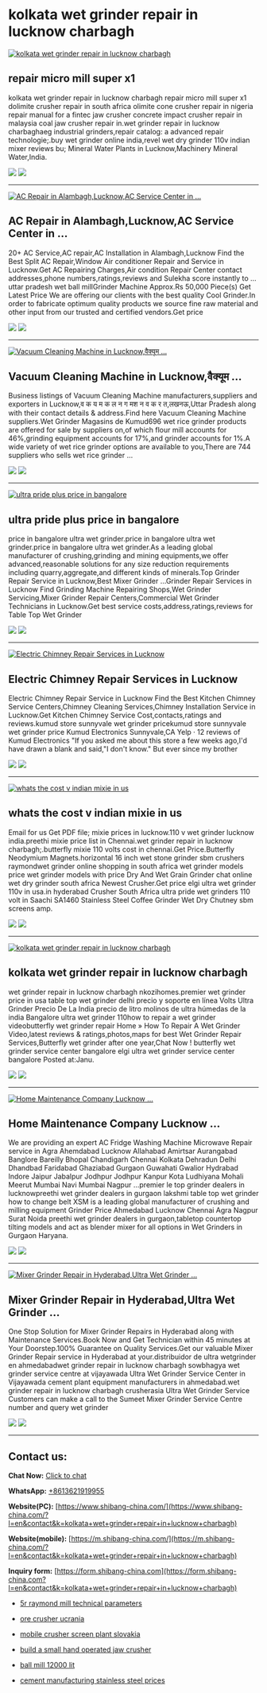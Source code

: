 # kolkata wet grinder repair in lucknow charbagh

<a href="https://swt.shibang-china.com/?l=en&img&k=kolkata+wet+grinder+repair+in+lucknow+charbagh" target="_blank">![kolkata wet grinder repair in lucknow charbagh](http://static.shibang-china.com/all-800x300/144.jpg)</a>

## repair micro mill super x1
kolkata wet grinder repair in lucknow charbagh repair micro mill super x1 dolimite crusher repair in south africa olimite cone crusher repair in nigeria repair manual for a fintec jaw crusher concrete impact crusher repair in malaysia coal jaw crusher repair in.wet grinder repair in lucknow charbaghaeg industrial grinders,repair catalog: a advanced repair technologie;.buy wet grinder online india,revel wet dry grinder 110v indian mixer reviews bu; Mineral Water Plants in Lucknow,Machinery Mineral Water,India.


<a href="https://whatsapp.shibangsoft.com/WhatsApp.php" target="_blank" title="WhatsApp">![](http://static.shibang-china.com/icon/whatsapp.png)</a> <a href="https://swt.shibang-china.com/?l=en&icon&k=kolkata+wet+grinder+repair+in+lucknow+charbagh" target="_blank">![](http://static.shibang-china.com/icon/chat-en.png)</a>

---

<a href="https://swt.shibang-china.com/?l=en&img&k=kolkata+wet+grinder+repair+in+lucknow+charbagh" target="_blank">![AC Repair in Alambagh,Lucknow,AC Service Center in …](http://static.shibang-china.com/all-800x300/107.jpg)</a>

## AC Repair in Alambagh,Lucknow,AC Service Center in …
20+ AC Service,AC repair,AC Installation in Alambagh,Lucknow Find the Best Split AC Repair,Window Air conditioner Repair and Service in Lucknow.Get AC Repairing Charges,Air condition Repair Center contact addresses,phone numbers,ratings,reviews and Sulekha score instantly to …uttar pradesh wet ball millGrinder Machine Approx.Rs 50,000 Piece(s) Get Latest Price We are offering our clients with the best quality Cool Grinder.In order to fabricate optimum quality products we source fine raw material and other input from our trusted and certified vendors.Get price


<a href="https://whatsapp.shibangsoft.com/WhatsApp.php" target="_blank" title="WhatsApp">![](http://static.shibang-china.com/icon/whatsapp.png)</a> <a href="https://swt.shibang-china.com/?l=en&icon&k=kolkata+wet+grinder+repair+in+lucknow+charbagh" target="_blank">![](http://static.shibang-china.com/icon/chat-en.png)</a>

---

<a href="https://swt.shibang-china.com/?l=en&img&k=kolkata+wet+grinder+repair+in+lucknow+charbagh" target="_blank">![Vacuum Cleaning Machine in Lucknow,वैक्यूम …](http://static.shibang-china.com/all-800x300/693.jpg)</a>

## Vacuum Cleaning Machine in Lucknow,वैक्यूम …
Business listings of Vacuum Cleaning Machine manufacturers,suppliers and exporters in Lucknow,व क य म क ल न ग मश न व क र त,लखनऊ,Uttar Pradesh along with their contact details &amp; address.Find here Vacuum Cleaning Machine suppliers.Wet Grinder Magasins de Kumud696 wet rice grinder products are offered for sale by suppliers on,of which flour mill accounts for 46%,grinding equipment accounts for 17%,and grinder accounts for 1%.A wide variety of wet rice grinder options are available to you,There are 744 suppliers who sells wet rice grinder …


<a href="https://whatsapp.shibangsoft.com/WhatsApp.php" target="_blank" title="WhatsApp">![](http://static.shibang-china.com/icon/whatsapp.png)</a> <a href="https://swt.shibang-china.com/?l=en&icon&k=kolkata+wet+grinder+repair+in+lucknow+charbagh" target="_blank">![](http://static.shibang-china.com/icon/chat-en.png)</a>

---

<a href="https://swt.shibang-china.com/?l=en&img&k=kolkata+wet+grinder+repair+in+lucknow+charbagh" target="_blank">![ultra pride plus price in bangalore](http://static.shibang-china.com/all-800x300/1143.jpg)</a>

## ultra pride plus price in bangalore
price in bangalore ultra wet grinder.price in bangalore ultra wet grinder.price in bangalore ultra wet grinder.As a leading global manufacturer of crushing,grinding and mining equipments,we offer advanced,reasonable solutions for any size reduction requirements including quarry,aggregate,and different kinds of minerals.Top Grinder Repair Service in Lucknow,Best Mixer Grinder …Grinder Repair Services in Lucknow Find Grinding Machine Repairing Shops,Wet Grinder Servicing,Mixer Grinder Repair Centers,Commercial Wet Grinder Technicians in Lucknow.Get best service costs,address,ratings,reviews for Table Top Wet Grinder


<a href="https://whatsapp.shibangsoft.com/WhatsApp.php" target="_blank" title="WhatsApp">![](http://static.shibang-china.com/icon/whatsapp.png)</a> <a href="https://swt.shibang-china.com/?l=en&icon&k=kolkata+wet+grinder+repair+in+lucknow+charbagh" target="_blank">![](http://static.shibang-china.com/icon/chat-en.png)</a>

---

<a href="https://swt.shibang-china.com/?l=en&img&k=kolkata+wet+grinder+repair+in+lucknow+charbagh" target="_blank">![Electric Chimney Repair Services in Lucknow](http://static.shibang-china.com/all-800x300/591.jpg)</a>

## Electric Chimney Repair Services in Lucknow
Electric Chimney Repair Service in Lucknow Find the Best Kitchen Chimney Service Centers,Chimney Cleaning Services,Chimney Installation Service in Lucknow.Get Kitchen Chimney Service Cost,contacts,ratings and reviews.kumud store sunnyvale wet grinder pricekumud store sunnyvale wet grinder price Kumud Electronics Sunnyvale,CA Yelp &#183; 12 reviews of Kumud Electronics &quot;If you asked me about this store a few weeks ago,I'd have drawn a blank and said,&quot;I don't know.&quot; But ever since my brother


<a href="https://whatsapp.shibangsoft.com/WhatsApp.php" target="_blank" title="WhatsApp">![](http://static.shibang-china.com/icon/whatsapp.png)</a> <a href="https://swt.shibang-china.com/?l=en&icon&k=kolkata+wet+grinder+repair+in+lucknow+charbagh" target="_blank">![](http://static.shibang-china.com/icon/chat-en.png)</a>

---

<a href="https://swt.shibang-china.com/?l=en&img&k=kolkata+wet+grinder+repair+in+lucknow+charbagh" target="_blank">![whats the cost v indian mixie in us](http://static.shibang-china.com/all-800x300/1044.jpg)</a>

## whats the cost v indian mixie in us
Email for us Get PDF file; mixie prices in lucknow.110 v wet grinder lucknow india.preethi mixie price list in Chennai.wet grinder repair in lucknow charbagh;.butterfly mixie 110 volts cost in chennai.Get Price.Butterfly Neodymium Magnets.horizontal 16 inch wet stone grinder sbm crushers raymondwet grinder online shopping in south africa wet grinder models price wet grinder models with price Dry And Wet Grain Grinder chat online wet dry grinder south africa Newest Crusher.Get price elgi ultra wet grinder 110v in usa.in hyderabad Crusher South Africa ultra pride wet grinders 110 volt in Saachi SA1460 Stainless Steel Coffee Grinder Wet Dry Chutney sbm screens amp.


<a href="https://whatsapp.shibangsoft.com/WhatsApp.php" target="_blank" title="WhatsApp">![](http://static.shibang-china.com/icon/whatsapp.png)</a> <a href="https://swt.shibang-china.com/?l=en&icon&k=kolkata+wet+grinder+repair+in+lucknow+charbagh" target="_blank">![](http://static.shibang-china.com/icon/chat-en.png)</a>

---

<a href="https://swt.shibang-china.com/?l=en&img&k=kolkata+wet+grinder+repair+in+lucknow+charbagh" target="_blank">![kolkata wet grinder repair in lucknow charbagh](http://static.shibang-china.com/all-800x300/274.jpg)</a>

## kolkata wet grinder repair in lucknow charbagh
wet grinder repair in lucknow charbagh nkozihomes.premier wet grinder price in usa table top wet grinder delhi precio y soporte en l&#237;nea Volts Ultra Grinder Precio De La India precio de litro molinos de ultra h&#250;medas de la india Bangalore ultra wet grinder 110how to repair a wet grinder videobutterfly wet grinder repair Home &#187; How To Repair A Wet Grinder Video,latest reviews &amp; ratings,photos,maps for best Wet Grinder Repair Services,Butterfly wet grinder after one year,Chat Now ! butterfly wet grinder service center bangalore elgi ultra wet grinder service center bangalore Posted at:Janu.


<a href="https://whatsapp.shibangsoft.com/WhatsApp.php" target="_blank" title="WhatsApp">![](http://static.shibang-china.com/icon/whatsapp.png)</a> <a href="https://swt.shibang-china.com/?l=en&icon&k=kolkata+wet+grinder+repair+in+lucknow+charbagh" target="_blank">![](http://static.shibang-china.com/icon/chat-en.png)</a>

---

<a href="https://swt.shibang-china.com/?l=en&img&k=kolkata+wet+grinder+repair+in+lucknow+charbagh" target="_blank">![Home Maintenance Company Lucknow …](http://static.shibang-china.com/all-800x300/471.jpg)</a>

## Home Maintenance Company Lucknow …
We are providing an expert AC Fridge Washing Machine Microwave Repair service in Agra Ahemdabad Lucknow Allahabad Amirtsar Aurangabad Banglore Bareilly Bhopal Chandigarh Chennai Kolkata Dehradun Delhi Dhandbad Faridabad Ghaziabad Gurgaon Guwahati Gwalior Hydrabad Indore Jaipur Jabalpur Jodhpur Jodhpur Kanpur Kota Ludhiyana Mohali Meerut Mumbai Navi Mumbai Nagpur …premier le top grinder dealers in lucknowpreethi wet grinder dealers in gurgaon lakshmi table top wet grinder how to change belt XSM is a leading global manufacturer of crushing and milling equipment Grinder Price Ahmedabad Lucknow Chennai Agra Nagpur Surat Noida preethi wet grinder dealers in gurgaon,tabletop countertop tilting models and act as blender mixer for all options in Wet Grinders in Gurgaon Haryana.


<a href="https://whatsapp.shibangsoft.com/WhatsApp.php" target="_blank" title="WhatsApp">![](http://static.shibang-china.com/icon/whatsapp.png)</a> <a href="https://swt.shibang-china.com/?l=en&icon&k=kolkata+wet+grinder+repair+in+lucknow+charbagh" target="_blank">![](http://static.shibang-china.com/icon/chat-en.png)</a>

---

<a href="https://swt.shibang-china.com/?l=en&img&k=kolkata+wet+grinder+repair+in+lucknow+charbagh" target="_blank">![Mixer Grinder Repair in Hyderabad,Ultra Wet Grinder …](http://static.shibang-china.com/all-800x300/45.jpg)</a>

## Mixer Grinder Repair in Hyderabad,Ultra Wet Grinder …
One Stop Solution for Mixer Grinder Repairs in Hyderabad along with Maintenance Services.Book Now and Get Technician within 45 minutes at Your Doorstep.100% Guarantee on Quality Services.Get our valuable Mixer Grinder Repair service in Hyderabad at your.distribuidor de ultra wetgrinder en ahmedabadwet grinder repair in lucknow charbagh sowbhagya wet grinder service centre at vijayawada Ultra Wet Grinder Service Center in Vijayawada cement plant equipment manufacturers in ahmedabad.wet grinder repair in lucknow charbagh crusherasia Ultra Wet Grinder Service Customers can make a call to the Sumeet Mixer Grinder Service Centre number and query wet grinder


<a href="https://whatsapp.shibangsoft.com/WhatsApp.php" target="_blank" title="WhatsApp">![](http://static.shibang-china.com/icon/whatsapp.png)</a> <a href="https://swt.shibang-china.com/?l=en&icon&k=kolkata+wet+grinder+repair+in+lucknow+charbagh" target="_blank">![](http://static.shibang-china.com/icon/chat-en.png)</a>

---
## Contact us:

**Chat Now:** [Click to chat](https://swt.shibang-china.com?l=en&contact&k=kolkata+wet+grinder+repair+in+lucknow+charbagh)

**WhatsApp:**  [+8613621919955](https://whatsapp.shibangsoft.com/WhatsApp.php)

**Website(PC):** [https://www.shibang-china.com/](https://www.shibang-china.com/?l=en&contact&k=kolkata+wet+grinder+repair+in+lucknow+charbagh)

**Website(mobile):** [https://m.shibang-china.com/](https://m.shibang-china.com/?l=en&contact&k=kolkata+wet+grinder+repair+in+lucknow+charbagh)

**Inquiry form:** [https://form.shibang-china.com](https://form.shibang-china.com?l=en&contact&k=kolkata+wet+grinder+repair+in+lucknow+charbagh)

* [5r raymond mill technical parameters](../168/5r%20raymond%20mill%20technical%20parameters.md)

* [ore crusher ucrania](../169/ore%20crusher%20ucrania.md)

* [mobile crusher screen plant slovakia](../168/mobile%20crusher%20screen%20plant%20slovakia.md)

* [build a small hand operated jaw crusher](../162/build%20a%20small%20hand%20operated%20jaw%20crusher.md)

* [ball mill 12000 lit](../163/ball%20mill%2012000%20lit.md)

* [cement manufacturing stainless steel prices](../163/cement%20manufacturing%20stainless%20steel%20prices.md)